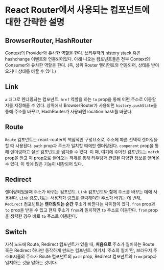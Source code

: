 # React Router에서 사용되는 컴포넌트에 대한 간략한 설명

## BrowserRouter, HashRouter

Context의 Provider와 유사한 역할을 한다. 브라우저의 history stack 혹은 hashchange 이벤트와 연동되어있다. 아래 나오는 컴포넌트들은 전부 Context의 Consumer와 유사한 역할을 한다. (즉, 상위 Router 엘리먼트와 연동되어, 상태를 받아오거나 상태를 바꿀 수 있다.)

## Link

`a` 태그로 렌더링되는 컴포넌트. `href` 역할을 하는 `to` prop을 통해 어떤 주소로 이동할지를 지정해줄 수 있다. 상위에서 BrowserRouter가 사용되면 `history.pushState`를 통해 주소를 바꾸고, HashRouter가 사용되면 location.hash를 바꾼다.

## Route

`Route` 컴포넌트는 react-router의 핵심적인 구성요소로, 주소에 따른 선택적 렌더링을 할 때 사용된다. `path` prop과 주소가 일치할 때에만 렌더링된다. `component` prop을 통해 렌더링하고 싶은 컴포넌트를 넘겨줄 수 있다. 이 때, 여기에 주어진 컴포넌트는 `match` prop을 받고 이 prop으로 들어오는 객체를 통해 라우팅과 관련된 다양한 정보를 얻어올 수 있다. 이 밖에 많은 기능이 내장되어 있다.

## Redirect

렌더링되었을때 주소가 바뀌는 컴포넌트. `Link` 컴포넌트와 함께 주소를 바꾸는 데에 사용된다. `Link` 컴포넌트는 사용자가 링크를 클릭해야만 주소가 바뀌는 데 반해, `Redirect` 컴포넌트는 **렌더링되는 순간** 주소가 바뀐다는 차이점이 있다. `from` prop과 `to` prop을 받을 수 있고 현재 주소가 `from`과 일치하면 `to` 주소로 이동한다. `from` prop을 생략한 경우 바로 `to` 주소로 이동한다.

## Switch

자식 노드에 Route, Redirect 컴포넌트가 있을 때, **처음으로** 주소가 일치하는 Route 혹은 Redirect 하나만 동작하게 만드는 컴포넌트. 여기서 '주소의 일치'란, 브라우저 주소표시줄의 주소가 Route 컴포넌트의 `path` prop, Redirect 컴포넌트의 `from` prop과 일치하는 것을 말하는 것이다. 